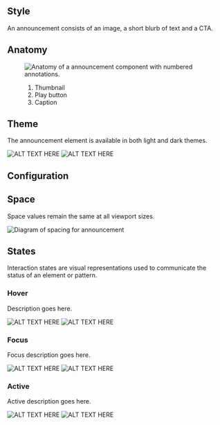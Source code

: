 ## Style 

An announcement consists of an image, a short blurb of text and a CTA.

## Anatomy

<figure>
  <uxdot-example width-adjustment="555px">
    <img src="{{ '../announcement-anatomy.svg' | url }}" alt="Anatomy of a announcement component with numbered annotations.">
  </uxdot-example>
  <figcaption>
    <ol>
      <li>Thumbnail</li>
      <li>Play button</li>
      <li>Caption</li>
    </ol>
  </figcaption>
</figure>

## Theme

The announcement element is available in both light and dark themes.

<div class="grid xs-two-columns">
  <uxdot-example width-adjustment="420px">
    <img src="{{ '../announcement-theme-light.svg' | url }}" alt="ALT TEXT HERE">
  </uxdot-example>

  <uxdot-example width-adjustment="420px" color-palette="darkest">
    <img src="{{ '../announcement-theme-dark.svg' | url }}" alt="ALT TEXT HERE">
  </uxdot-example>
</div>

## Configuration

## Space

Space values remain the same at all viewport sizes.

<uxdot-example width-adjustment="555px">
 <img  src="{{ '../announcement-space.svg' | url }}" alt="Diagram of spacing for announcement"  />
</uxdot-example>


## States

Interaction states are visual representations used to communicate the status of an element or pattern.

### Hover

Description goes here.

<div class="grid xs-two-columns">
  <uxdot-example width-adjustment="420px">
    <img src="{{ '../announcement-hover-light.svg' | url }}" alt="ALT TEXT HERE">
  </uxdot-example>

  <uxdot-example width-adjustment="420px" color-palette="darkest">
    <img src="{{ '../announcement-hover-dark.svg' | url }}" alt="ALT TEXT HERE">
  </uxdot-example>
</div>

### Focus

Focus description goes here.

<div class="grid xs-two-columns">
  <uxdot-example width-adjustment="420px">
    <img src="{{ '../announcement-focus-light.svg' | url }}" alt="ALT TEXT HERE">
  </uxdot-example>

  <uxdot-example width-adjustment="420px" color-palette="darkest">
    <img src="{{ '../announcement-focus-dark.svg' | url }}" alt="ALT TEXT HERE">
  </uxdot-example>
</div>

### Active

Active description goes here.

<div class="grid xs-two-columns">
  <uxdot-example width-adjustment="420px">
    <img src="{{ '../announcement-active-light.svg' | url }}" alt="ALT TEXT HERE">
  </uxdot-example>

  <uxdot-example width-adjustment="420px" color-palette="darkest">
    <img src="{{ '../announcement-active-dark.svg' | url }}" alt="ALT TEXT HERE">
  </uxdot-example>
</div>
